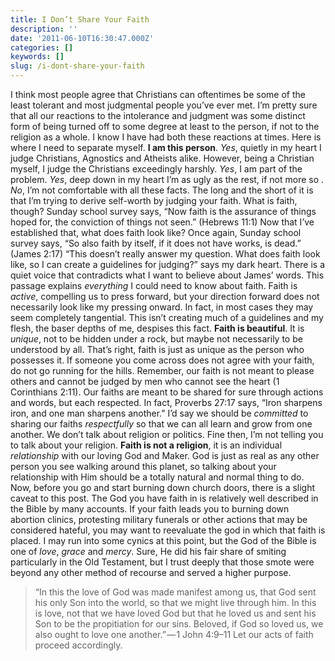 ```yaml
---
title: I Don’t Share Your Faith
description: ''
date: '2011-06-10T16:30:47.000Z'
categories: []
keywords: []
slug: /i-dont-share-your-faith
---
```

I think most people agree that Christians can oftentimes be some of the least tolerant and most judgmental people you’ve ever met. I’m pretty sure that all our reactions to the intolerance and judgment was some distinct form of being turned off to some degree at least to the person, if not to the religion as a whole. I know I have had both these reactions at times. Here is where I need to separate myself.
**I am this person**. _Yes_, quietly in my heart I judge Christians, Agnostics and Atheists alike. However, being a Christian myself, I judge the Christians exceedingly harshly. _Yes_, I am part of the problem. _Yes_, deep down in my heart I’m as ugly as the rest, if not more so . _No_, I’m not comfortable with all these facts.
The long and the short of it is that I’m trying to derive self-worth by judging your faith. What is faith, though? Sunday school survey says, “Now faith is the assurance of things hoped for, the conviction of things not seen.” (Hebrews 11:1) Now that I’ve established that, what does faith look like? Once again, Sunday school survey says, “So also faith by itself, if it does not have works, is dead.” (James 2:17) “This doesn’t really answer my question. What does faith look like, so I can create a guidelines for judging?” says my dark heart.
There is a quiet voice that contradicts what I want to believe about James’ words. This passage explains _everything_ I could need to know about faith. Faith is _active_, compelling us to press forward, but your direction forward does not necessarily look like my pressing onward. In fact, in most cases they may seem completely tangential. This isn’t creating much of a guidelines and my flesh, the baser depths of me, despises this fact.
**Faith is beautiful**. It is _unique_, not to be hidden under a rock, but maybe not necessarily to be understood by all. That’s right, faith is just as unique as the person who possesses it.
If someone you come across does not agree with your faith, do not go running for the hills. Remember, our faith is not meant to please others and cannot be judged by men who cannot see the heart (1 Corinthians 2:11). Our faiths are meant to be shared for sure through actions and words, but each respected. In fact, Proverbs 27:17 says, “Iron sharpens iron, and one man sharpens another.” I’d say we should be _committed_ to sharing our faiths _respectfully_ so that we can all learn and grow from one another.
We don’t talk about religion or politics. Fine then, I’m not telling you to talk about your religion. **Faith is not a religion**, it is an individual _relationship_ with our loving God and Maker. God is just as real as any other person you see walking around this planet, so talking about your relationship with Him should be a totally natural and normal thing to do.
Now, before you go and start burning down church doors, there is a slight caveat to this post. The God you have faith in is relatively well described in the Bible by many accounts. If your faith leads you to burning down abortion clinics, protesting military funerals or other actions that may be considered hateful, you may want to reevaluate the god in which that faith is placed. I may run into some cynics at this point, but the God of the Bible is one of _love_, _grace_ and _mercy_. Sure, He did his fair share of smiting particularly in the Old Testament, but I trust deeply that those smote were beyond any other method of recourse and served a higher purpose.
> “In this the love of God was made manifest among us, that God sent his only Son into the world, so that we might live through him. In this is love, not that we have loved God but that he loved us and sent his Son to be the propitiation for our sins. Beloved, if God so loved us, we also ought to love one another.” — 1 John 4:9–11
Let our acts of faith proceed accordingly.
